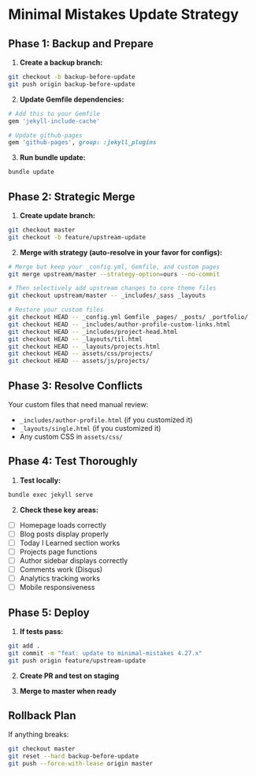 # Minimal Mistakes Update Strategy

## Phase 1: Backup and Prepare

1. **Create a backup branch:**
```bash
git checkout -b backup-before-update
git push origin backup-before-update
```

2. **Update Gemfile dependencies:**
```ruby
# Add this to your Gemfile
gem 'jekyll-include-cache'

# Update github-pages
gem 'github-pages', group: :jekyll_plugins
```

3. **Run bundle update:**
```bash
bundle update
```

## Phase 2: Strategic Merge

1. **Create update branch:**
```bash
git checkout master
git checkout -b feature/upstream-update
```

2. **Merge with strategy (auto-resolve in your favor for configs):**
```bash
# Merge but keep your _config.yml, Gemfile, and custom pages
git merge upstream/master --strategy-option=ours --no-commit

# Then selectively add upstream changes to core theme files
git checkout upstream/master -- _includes/_sass _layouts

# Restore your custom files
git checkout HEAD -- _config.yml Gemfile _pages/ _posts/ _portfolio/
git checkout HEAD -- _includes/author-profile-custom-links.html
git checkout HEAD -- _includes/project-head.html  
git checkout HEAD -- _layouts/til.html
git checkout HEAD -- _layouts/projects.html
git checkout HEAD -- assets/css/projects/
git checkout HEAD -- assets/js/projects/
```

## Phase 3: Resolve Conflicts

Your custom files that need manual review:
- `_includes/author-profile.html` (if you customized it)
- `_layouts/single.html` (if you customized it)
- Any custom CSS in `assets/css/`

## Phase 4: Test Thoroughly

1. **Test locally:**
```bash
bundle exec jekyll serve
```

2. **Check these key areas:**
- [ ] Homepage loads correctly
- [ ] Blog posts display properly
- [ ] Today I Learned section works
- [ ] Projects page functions
- [ ] Author sidebar displays correctly
- [ ] Comments work (Disqus)
- [ ] Analytics tracking works
- [ ] Mobile responsiveness

## Phase 5: Deploy

1. **If tests pass:**
```bash
git add .
git commit -m "feat: update to minimal-mistakes 4.27.x"
git push origin feature/upstream-update
```

2. **Create PR and test on staging**

3. **Merge to master when ready**

## Rollback Plan

If anything breaks:
```bash
git checkout master
git reset --hard backup-before-update
git push --force-with-lease origin master
```
